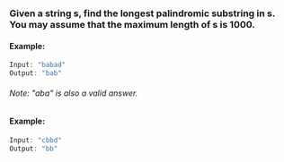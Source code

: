   ### Given a string s, find the longest palindromic substring in s. You may assume that the maximum length of s is 1000.

  #### Example:

  ```javascript
  Input: "babad"
  Output: "bab"
  ```
  ###### Note: "aba" is also a valid answer.
  
  #### Example:

  ```javascript
  Input: "cbbd"
  Output: "bb"
  ```